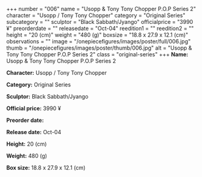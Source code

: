 +++
number = "006"
name = "Usopp &amp; Tony Tony Chopper P.O.P Series 2"
character = "Usopp / Tony Tony Chopper"
category = "Original Series"
subcategory = ""
sculptor = "Black Sabbath/Jyango"
officialprice = "3990 ¥"
preorderdate = ""
releasedate = "Oct-04"
reedition1 = ""
reedition2 = ""
height = "20 (cm)"
weight = "480 (g)"
boxsize = "18.8 x 27.9 x 12.1 (cm)"
observations = ""
image = "/onepiecefigures/images/poster/full/006.jpg"
thumb = "/onepiecefigures/images/poster/thumb/006.jpg"
alt = "Usopp &amp; Tony Tony Chopper P.O.P Series 2"
class = "original-series"
+++
**Name:** Usopp &amp; Tony Tony Chopper P.O.P Series 2

**Character:** Usopp / Tony Tony Chopper

**Category:** Original Series 

**Sculptor:** Black Sabbath/Jyango

**Official price:** 3990 ¥

**Preorder date:** 

**Release date:** Oct-04

**Height:** 20 (cm)

**Weight:** 480 (g)

**Box size:** 18.8 x 27.9 x 12.1 (cm)

